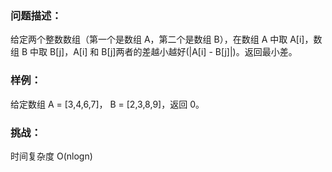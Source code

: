 ### 问题描述：
给定两个整数数组（第一个是数组 A，第二个是数组 B），在数组 A 中取 A[i]，数组 B 中取 B[j]，A[i] 和 B[j]两者的差越小越好(|A[i] - B[j]|)。返回最小差。

### 样例：
给定数组 A = [3,4,6,7]， B = [2,3,8,9]，返回 0。

### 挑战：
时间复杂度 O(nlogn)
